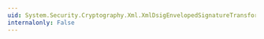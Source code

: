 ```yaml
---
uid: System.Security.Cryptography.Xml.XmlDsigEnvelopedSignatureTransform.GetOutput
internalonly: False
---
```

